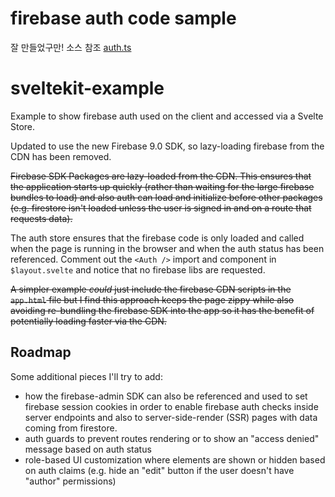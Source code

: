 # firebase auth code sample
잘 만들었구만! 소스 참조 [auth.ts](https://github.com/blackpet/sveltekit-example/blob/master/src/lib/auth.ts)

# sveltekit-example

Example to show firebase auth used on the client and accessed via a Svelte Store.

Updated to use the new Firebase 9.0 SDK, so lazy-loading firebase from the CDN has been removed.

~~Firebase SDK Packages are lazy-loaded from the CDN. This ensures that the application starts up quickly (rather than waiting for the large firebase bundles to load) and also auth can load and initialize before other packages (e.g. firestore isn't loaded unless the user is signed in and on a route that requests data).~~

The auth store ensures that the firebase code is only loaded and called when the page is running in the browser and when the auth status has been referenced. Comment out the `<Auth />` import and component in `$layout.svelte` and notice that no firebase libs are requested.

~~A simpler example _could_ just include the firebase CDN scripts in the `app.html` file but I find this approach keeps the page zippy while also avoiding re-bundling the firebase SDK into the app so it has the benefit of potentially loading faster via the CDN.~~

## Roadmap

Some additional pieces I'll try to add:

* how the firebase-admin SDK can also be referenced and used to set firebase session cookies in order to enable firebase auth checks inside server endpoints and also to server-side-render (SSR) pages with data coming from firestore.
* auth guards to prevent routes rendering or to show an "access denied" message based on auth status
* role-based UI customization where elements are shown or hidden based on auth claims (e.g. hide an "edit" button if the user doesn't have "author" permissions)
